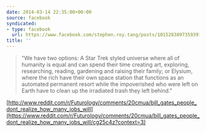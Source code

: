 ```yaml
---
date: 2014-03-14 22:35:00+00:00
source: facebook
syndicated:
- type: facebook
  url: https://www.facebook.com/stephen.roy.tang/posts/10152838973593912
title: ''
---
```


> "We have two options: A Star Trek styled universe where all of humanity is equal and can spend their time creating art, exploring, researching, reading, gardening and raising their family; or Elysium, where the rich have their own space station that functions as an automated permanent resort while the impoverished who were left on Earth have to clean up the irradiated trash they left behind." 

[http://www.reddit.com/r/Futurology/comments/20cmua/bill_gates_people_dont_realize_how_many_jobs_will](https://www.reddit.com/r/Futurology/comments/20cmua/bill_gates_people_dont_realize_how_many_jobs_will/cg25c4z?context=3)